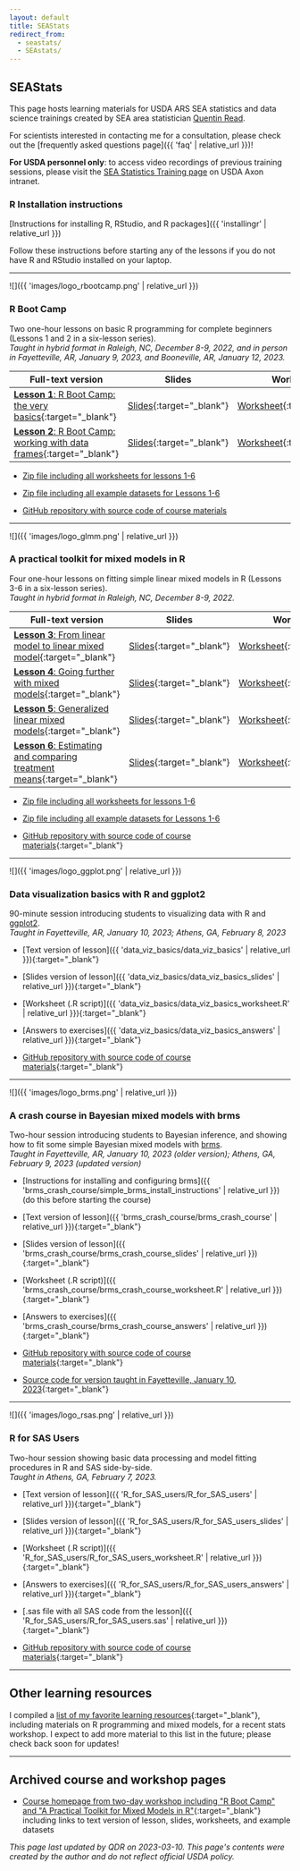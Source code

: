 ```yaml
---
layout: default
title: SEAStats
redirect_from:
  - seastats/
  - SEAstats/
---
```


## SEAStats

This page hosts learning materials for USDA ARS SEA statistics and data science trainings created by SEA area statistician [Quentin Read](https://quentinread.com). 

For scientists interested in contacting me for a consultation, please check out the [frequently asked questions page]({{ 'faq' | relative_url }})!

**For USDA personnel only**: to access video recordings of previous training sessions, please visit the [SEA Statistics Training page](https://axon.ars.usda.gov/SEA/Pages/SEA-Statistics-Workshop.aspx) on USDA Axon intranet.

### R Installation instructions

[Instructions for installing R, RStudio, and R packages]({{ 'installingr' | relative_url }})

Follow these instructions before starting any of the lessons if you do not have R and RStudio installed on your laptop.

-----

<div id="rbootcamp"></div>
![]({{ 'images/logo_rbootcamp.png' | relative_url }})

### R Boot Camp

Two one-hour lessons on basic R programming for complete beginners (Lessons 1 and 2 in a six-lesson series).  
*Taught in hybrid format in Raleigh, NC, December 8-9, 2022, and in person in Fayetteville, AR, January 9, 2023, and Booneville, AR, January 12, 2023.*

Full-text version                                                      | Slides                                          | Worksheets               | Answers to Exercises
---------------------------------------------------------------------- | ----------------------------------------------- | ------------------------ | --------------------
[**Lesson 1**: R Boot Camp: the very basics](https://qdread.github.io/glmm-workshop-dec2022/lessons/lesson1){:target="_blank"}          | [Slides](https://qdread.github.io/glmm-workshop-dec2022/slides/lesson1){:target="_blank"} | [Worksheet](https://github.com/qdread/glmm-workshop-dec2022/raw/main/worksheet_files/lesson1_worksheet.R){:target="_blank"} | [Answers](https://qdread.github.io/glmm-workshop-dec2022/lessons/lesson1_answers){:target="_blank"}
[**Lesson 2**: R Boot Camp: working with data frames](https://qdread.github.io/glmm-workshop-dec2022/lessons/lesson2){:target="_blank"} | [Slides](https://qdread.github.io/glmm-workshop-dec2022/slides/lesson2){:target="_blank"} | [Worksheet](https://github.com/qdread/glmm-workshop-dec2022/raw/main/worksheet_files/lesson2_worksheet.R){:target="_blank"} | [Answers](https://qdread.github.io/glmm-workshop-dec2022/lessons/lesson2_answers){:target="_blank"}

- [Zip file including all worksheets for lessons 1-6](https://qdread.github.io/glmm-workshop-dec2022/public/worksheets.zip)
- [Zip file including all example datasets for Lessons 1-6](https://qdread.github.io/glmm-workshop-dec2022/public/datasets.zip)

- [GitHub repository with source code of course materials](https://github.com/qdread/glmm-workshop-dec2022)

-----

<div id="mixedmodelsinr"></div>
![]({{ 'images/logo_glmm.png' | relative_url }})

### A practical toolkit for mixed models in R

Four one-hour lessons on fitting simple linear mixed models in R (Lessons 3-6 in a six-lesson series).  
*Taught in hybrid format in Raleigh, NC, December 8-9, 2022.*

Full-text version                                                         | Slides                                          | Worksheets                 | Answers to Exercises
------------------------------------------------------------------------- | ----------------------------------------------- | -------------------------- | --------------------
[**Lesson 3**: From linear model to linear mixed model](https://qdread.github.io/glmm-workshop-dec2022/lessons/lesson3){:target="_blank"}          | [Slides](https://qdread.github.io/glmm-workshop-dec2022/slides/lesson3){:target="_blank"} | [Worksheet](https://github.com/qdread/glmm-workshop-dec2022/raw/main/worksheet_files/lesson3_worksheet.R){:target="_blank"} | [Answers](https://qdread.github.io/glmm-workshop-dec2022/lessons/lesson3_answers){:target="_blank"}
[**Lesson 4**: Going further with mixed models](https://qdread.github.io/glmm-workshop-dec2022/lessons/lesson4){:target="_blank"}          | [Slides](https://qdread.github.io/glmm-workshop-dec2022/slides/lesson4){:target="_blank"} | [Worksheet](https://github.com/qdread/glmm-workshop-dec2022/raw/main/worksheet_files/lesson4_worksheet.R){:target="_blank"} | [Answers](https://qdread.github.io/glmm-workshop-dec2022/lessons/lesson4_answers){:target="_blank"}
[**Lesson 5**: Generalized linear mixed models](https://qdread.github.io/glmm-workshop-dec2022/lessons/lesson5){:target="_blank"}          | [Slides](https://qdread.github.io/glmm-workshop-dec2022/slides/lesson5){:target="_blank"} | [Worksheet](https://github.com/qdread/glmm-workshop-dec2022/raw/main/worksheet_files/lesson5_worksheet.R){:target="_blank"} | [Answers](https://qdread.github.io/glmm-workshop-dec2022/lessons/lesson5_answers){:target="_blank"}
[**Lesson 6**: Estimating and comparing treatment means](https://qdread.github.io/glmm-workshop-dec2022/lessons/lesson6){:target="_blank"}          | [Slides](https://qdread.github.io/glmm-workshop-dec2022/slides/lesson6){:target="_blank"} | [Worksheet](https://github.com/qdread/glmm-workshop-dec2022/raw/main/worksheet_files/lesson6_worksheet.R){:target="_blank"} | [Answers](https://qdread.github.io/glmm-workshop-dec2022/lessons/lesson6_answers){:target="_blank"}

- [Zip file including all worksheets for lessons 1-6](https://qdread.github.io/glmm-workshop-dec2022/public/worksheets.zip)
- [Zip file including all example datasets for Lessons 1-6](https://qdread.github.io/glmm-workshop-dec2022/public/datasets.zip)

- [GitHub repository with source code of course materials](https://github.com/qdread/glmm-workshop-dec2022){:target="_blank"}

-----

<div id="ggplot2basics"></div>
![]({{ 'images/logo_ggplot.png' | relative_url }})

### Data visualization basics with R and ggplot2

90-minute session introducing students to visualizing data with R and [ggplot2](https://ggplot2.tidyverse.org/).  
*Taught in Fayetteville, AR, January 10, 2023; Athens, GA, February 8, 2023*

- [Text version of lesson]({{ 'data_viz_basics/data_viz_basics' | relative_url }}){:target="_blank"}
- [Slides version of lesson]({{ 'data_viz_basics/data_viz_basics_slides' | relative_url }}){:target="_blank"}
- [Worksheet (.R script)]({{ 'data_viz_basics/data_viz_basics_worksheet.R' | relative_url }}){:target="_blank"}
- [Answers to exercises]({{ 'data_viz_basics/data_viz_basics_answers' | relative_url }}){:target="_blank"}

- [GitHub repository with source code of course materials](https://github.com/qdread/data-viz-basics){:target="_blank"}

-----

<div id="bayesianmixedmodels"></div>
![]({{ 'images/logo_brms.png' | relative_url }})

### A crash course in Bayesian mixed models with brms

Two-hour session introducing students to Bayesian inference, and showing how to fit some simple Bayesian mixed models with [brms](https://paul-buerkner.github.io/brms/).  
*Taught in Fayetteville, AR, January 10, 2023 (older version); Athens, GA, February 9, 2023 (updated version)*

- [Instructions for installing and configuring brms]({{ 'brms_crash_course/simple_brms_install_instructions' | relative_url }}) (do this before starting the course)
- [Text version of lesson]({{ 'brms_crash_course/brms_crash_course' | relative_url }}){:target="_blank"}
- [Slides version of lesson]({{ 'brms_crash_course/brms_crash_course_slides' | relative_url }}){:target="_blank"}
- [Worksheet (.R script)]({{ 'brms_crash_course/brms_crash_course_worksheet.R' | relative_url }}){:target="_blank"}
- [Answers to exercises]({{ 'brms_crash_course/brms_crash_course_answers' | relative_url }}){:target="_blank"}

- [GitHub repository with source code of course materials](https://github.com/qdread/brms-crash-course){:target="_blank"}
- [Source code for version taught in Fayetteville, January 10, 2023](https://github.com/qdread/brms-crash-course/releases/tag/v0.1){:target="_blank"}

-----

<div id="rforsas"></div>
![]({{ 'images/logo_rsas.png' | relative_url }})

### R for SAS Users

Two-hour session showing basic data processing and model fitting procedures in R and SAS side-by-side.  
*Taught in Athens, GA, February 7, 2023.*

- [Text version of lesson]({{ 'R_for_SAS_users/R_for_SAS_users' | relative_url }}){:target="_blank"}
- [Slides version of lesson]({{ 'R_for_SAS_users/R_for_SAS_users_slides' | relative_url }}){:target="_blank"}
- [Worksheet (.R script)]({{ 'R_for_SAS_users/R_for_SAS_users_worksheet.R' | relative_url }}){:target="_blank"}
- [Answers to exercises]({{ 'R_for_SAS_users/R_for_SAS_users_answers' | relative_url }}){:target="_blank"}
- [.sas file with all SAS code from the lesson]({{ 'R_for_SAS_users/R_for_SAS_users.sas' | relative_url }}){:target="_blank"}

- [GitHub repository with source code of course materials](https://github.com/qdread/R-for-SAS-users){:target="_blank"}

-----

## Other learning resources

I compiled a [list of my favorite learning resources](https://qdread.github.io/glmm-workshop-dec2022/pre-workshop-materials){:target="_blank"}, including materials on R programming and mixed models, for a recent stats workshop. I expect to add more material to this list in the future; please check back soon for updates! 

-----

## Archived course and workshop pages

- [Course homepage from two-day workshop including "R Boot Camp" and "A Practical Toolkit for Mixed Models in R"](https://quentinread.com/glmm-workshop-dec2022){:target="_blank"} including links to text version of lesson, slides, worksheets, and example datasets

*This page last updated by QDR on 2023-03-10. This page's contents were created by the author and do not reflect official USDA policy.*